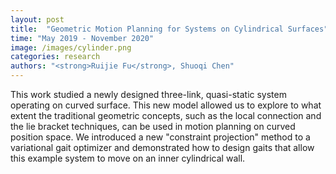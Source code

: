 ```yaml
---
layout: post
title:  "Geometric Motion Planning for Systems on Cylindrical Surfaces"
time: "May 2019 - November 2020"
image: /images/cylinder.png
categories: research
authors: "<strong>Ruijie Fu</strong>, Shuoqi Chen"
---
```

This work studied a newly designed three-link, quasi-static system operating on curved surface. This new model allowed us to explore to what extent the traditional geometric concepts, such as the local connection  and the lie bracket techniques, can be used in motion planning on curved position space. We introduced a new "constraint projection" method to a variational gait optimizer and demonstrated how to design gaits that allow this example system to move on an inner cylindrical wall.
